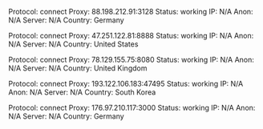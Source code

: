 Protocol: connect
Proxy: 88.198.212.91:3128
Status: working
IP: N/A
Anon: N/A
Server: N/A
Country: Germany

Protocol: connect
Proxy: 47.251.122.81:8888
Status: working
IP: N/A
Anon: N/A
Server: N/A
Country: United States

Protocol: connect
Proxy: 78.129.155.75:8080
Status: working
IP: N/A
Anon: N/A
Server: N/A
Country: United Kingdom

Protocol: connect
Proxy: 193.122.106.183:47495
Status: working
IP: N/A
Anon: N/A
Server: N/A
Country: South Korea

Protocol: connect
Proxy: 176.97.210.117:3000
Status: working
IP: N/A
Anon: N/A
Server: N/A
Country: Germany

